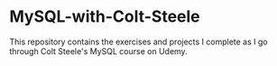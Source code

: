# MySQL-with-Colt-Steele
This repository contains the exercises and projects I complete as I go through Colt Steele's MySQL course on Udemy.
